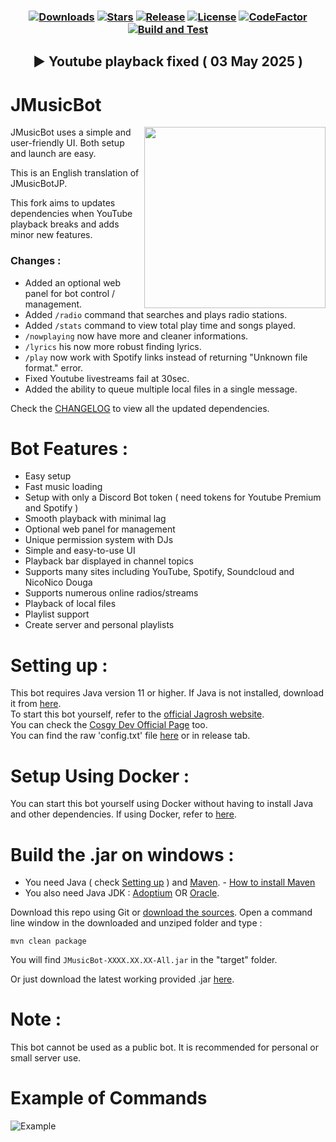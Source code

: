 <h3 align="center">

[![Downloads](https://img.shields.io/github/downloads/THOMZY/JMusicBot-JPtoEN/total.svg)](https://github.com/THOMZY/JMusicBot-JPtoEN/releases/latest)
[![Stars](https://img.shields.io/github/stars/THOMZY/JMusicBot-JPtoEN.svg)](https://github.com/THOMZY/JMusicBot-JPtoEN/stargazers)
[![Release](https://img.shields.io/github/release/THOMZY/JMusicBot-JPtoEN.svg)](https://github.com/THOMZY/JMusicBot-JPtoEN/releases/latest)
[![License](https://img.shields.io/github/license/THOMZY/JMusicBot-JPtoEN.svg)](https://github.com/THOMZY/JMusicBot-JPtoEN/blob/main/LICENSE)
[![CodeFactor](https://www.codefactor.io/repository/github/thomzy/jmusicbot-jptoen/badge/main)](https://www.codefactor.io/repository/github/thomzy/jmusicbot-jptoen/overview/main)
[![Build and Test](https://github.com/THOMZY/JMusicBot-JPtoEN/actions/workflows/release.yml/badge.svg)](https://github.com/THOMZY/JMusicBot-JPtoEN/actions/workflows/release.yml)
</h3>
<h2 align="center">▶️ Youtube playback fixed ( 03 May 2025 )</h2>


# JMusicBot
<img align="right" src="https://i.imgur.com/KA0s1mn.png" height="290">

JMusicBot uses a simple and user-friendly UI. Both setup and launch are easy.

This is an English translation of JMusicBotJP.

This fork aims to updates dependencies when YouTube playback breaks and adds minor new features.

### Changes :

* Added an optional web panel for bot control / management.
* Added `/radio` command that searches and plays radio stations.  
* Added `/stats` command to view total play time and songs played.  
* `/nowplaying` now have more and cleaner informations.  
* `/lyrics` his now more robust finding lyrics. 
* `/play` now work with Spotify links instead of returning "Unknown file format." error.   
* Fixed Youtube livestreams fail at 30sec. 
* Added the ability to queue multiple local files in a single message.

Check the [CHANGELOG](https://github.com/THOMZY/JMusicBot-JPtoEN/blob/develop/CHANGELOG.md) to view all the updated dependencies.
  
# Bot Features :

* Easy setup
* Fast music loading
* Setup with only a Discord Bot token ( need tokens for Youtube Premium and Spotify )
* Smooth playback with minimal lag
* Optional web panel for management
* Unique permission system with DJs
* Simple and easy-to-use UI
* Playback bar displayed in channel topics
* Supports many sites including YouTube, Spotify, Soundcloud and NicoNico Douga
* Supports numerous online radios/streams
* Playback of local files
* Playlist support
* Create server and personal playlists

# Setting up :

This bot requires Java version 11 or higher.
If Java is not installed, download it from [here](https://www.oracle.com/jp/java/technologies/downloads/).  
To start this bot yourself, refer to the [official Jagrosh website](https://jmusicbot.com/setup/).  
You can check the [Cosgy Dev Official Page](https://www.cosgy.dev/2019/09/06/jmusicbot-setup/) too.  
You can find the raw 'config.txt' file [here](https://raw.githubusercontent.com/THOMZY/JMusicBot-JPtoEN/refs/heads/develop/src/main/resources/reference.conf) or in release tab.  

# Setup Using Docker :

You can start this bot yourself using Docker without having to install Java and other dependencies.
If using Docker, refer to [here](https://hub.docker.com/r/cyberrex/jmusicbot-jp).

# Build the .jar on windows :

* You need Java ( check [Setting up](https://github.com/THOMZY/JMusicBot-JPtoEN?tab=readme-ov-file#setting-up) ) and [Maven](https://maven.apache.org/download.cgi). - [How to install Maven](https://phoenixnap.com/kb/install-maven-windows)  
* You also need Java JDK : [Adoptium](https://adoptium.net/) OR [Oracle](https://www.oracle.com/java/technologies/downloads/?er=221886).
  
Download this repo using Git or [download the sources](https://github.com/THOMZY/JMusicBot-JPtoEN/archive/refs/heads/develop.zip).
Open a command line window in the downloaded and unziped folder and type :  
```
mvn clean package
```
You will find ```JMusicBot-XXXX.XX.XX-All.jar``` in the "target" folder. 
   
Or just download the latest working provided .jar [here](https://github.com/THOMZY/JMusicBot-JPtoEN/releases/latest).  
  
# Note :

This bot cannot be used as a public bot.
It is recommended for personal or small server use.  

# Example of Commands

![Example](https://i.imgur.com/y0WQd4V.gif)